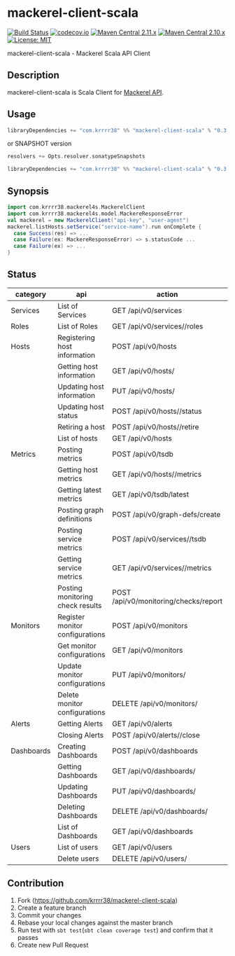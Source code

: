 mackerel-client-scala
==================

[![Build Status](https://travis-ci.org/krrrr38/mackerel-client-scala.svg)](https://travis-ci.org/krrrr38/mackerel-client-scala)
[![codecov.io](http://codecov.io/github/krrrr38/mackerel-client-scala/coverage.svg?branch=master)](http://codecov.io/github/krrrr38/mackerel-client-scala?branch=master)
[![Maven Central 2.11.x](https://maven-badges.herokuapp.com/maven-central/com.krrrr38/mackerel-client-scala_2.11/badge.svg)](https://maven-badges.herokuapp.com/maven-central/com.krrrr38/mackerel-client-scala_2.11)
[![Maven Central 2.10.x](https://maven-badges.herokuapp.com/maven-central/com.krrrr38/mackerel-client-scala_2.10/badge.svg)](https://maven-badges.herokuapp.com/maven-central/com.krrrr38/mackerel-client-scala_2.10)
[![License: MIT](http://img.shields.io/badge/license-MIT-blue.svg)](LICENSE)

mackerel-client-scala - Mackerel Scala API Client

Description
-------------

mackerel-client-scala is Scala Client for [Mackerel API](http://help-ja.mackerel.io/entry/spec/api/v0).

Usage
-------------

```scala
libraryDependencies += "com.krrrr38" %% "mackerel-client-scala" % "0.3.0"
```

or SNAPSHOT version

```scala
resolvers += Opts.resolver.sonatypeSnapshots

libraryDependencies += "com.krrrr38" %% "mackerel-client-scala" % "0.3.1-SNAPSHOT"
```

Synopsis
------------

```scala
import com.krrrr38.mackerel4s.MackerelClient
import com.krrrr38.mackerel4s.model.MackereResponseError
val mackerel = new MackerelClient("api-key", "user-agent")
mackerel.listHosts.setService("service-name").run onComplete {
  case Success(res) => ...
  case Failure(ex: MackereResponseError) => s.statusCode ...
  case Failure(ex) => ...
}
```

Status
------------

|category|api|action|status|
|---|---|---|:---:|
|Services|List of Services|GET /api/v0/services|:white_check_mark:|
|Roles|List of Roles|GET /api/v0/services/<serviceName>/roles|:white_check_mark:|
|Hosts|Registering host information|POST /api/v0/hosts|:white_check_mark:|
||Getting host information|GET /api/v0/hosts/<hostId>|:white_check_mark:|
||Updating host information|PUT /api/v0/hosts/<hostId>|:white_check_mark:|
||Updating host status|POST /api/v0/hosts/<hostId>/status|:white_check_mark:|
||Retiring a host|POST /api/v0/hosts/<hostId>/retire|:white_check_mark:|
||List of hosts|GET /api/v0/hosts|:white_check_mark:|
|Metrics|Posting metrics|POST /api/v0/tsdb|:white_check_mark:|
||Getting host metrics|GET /api/v0/hosts/<hostId>/metrics|:white_check_mark:|
||Getting latest metrics|GET /api/v0/tsdb/latest|:white_check_mark:|
||Posting graph definitions|POST /api/v0/graph-defs/create|:white_check_mark:|
||Posting service metrics|POST /api/v0/services/<serviceName>/tsdb|:white_check_mark:|
||Getting service metrics|GET /api/v0/services/<serviceName>/metrics|:white_check_mark:|
||Posting monitoring check results|POST /api/v0/monitoring/checks/report|:white_check_mark:|
|Monitors|Register monitor configurations|POST /api/v0/monitors|:white_check_mark:|
||Get monitor configurations|GET /api/v0/monitors|:white_check_mark:|
||Update monitor configurations|PUT /api/v0/monitors/<monitorId>|:white_check_mark:|
||Delete monitor configurations|DELETE /api/v0/monitors/<monitorId>|:white_check_mark:|
|Alerts|Getting Alerts|GET /api/v0/alerts|:white_check_mark:|
||Closing Alerts|POST /api/v0/alerts/<alertId>/close|:white_check_mark:|
|Dashboards|Creating Dashboards|POST /api/v0/dashboards|:no_entry_sign:|
||Getting Dashboards|GET /api/v0/dashboards/<dashboardId>|:no_entry_sign:|
||Updating Dashboards|PUT /api/v0/dashboards/<dashboardId>|:no_entry_sign:|
||Deleting Dashboards|DELETE /api/v0/dashboards/<dashboardId>|:no_entry_sign:|
||List of Dashboards|GET /api/v0/dashboards|:no_entry_sign:|
|Users|List of users|GET /api/v0/users|:no_entry_sign:|
||Delete users|DELETE /api/v0/users/<userId>|:no_entry_sign:|

Contribution
---------------
1. Fork (https://github.com/krrrr38/mackerel-client-scala)
2. Create a feature branch
3. Commit your changes
4. Rebase your local changes against the master branch
5. Run test with `sbt test`(`sbt clean coverage test`) and confirm that it passes
7. Create new Pull Request
